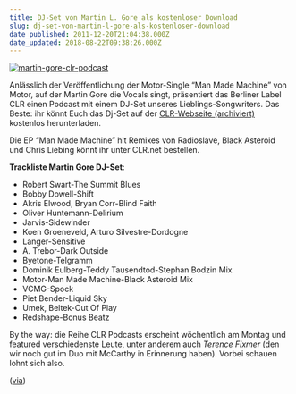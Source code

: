 ```yaml
---
title: DJ-Set von Martin L. Gore als kostenloser Download
slug: dj-set-von-martin-l-gore-als-kostenloser-download
date_published: 2011-12-20T21:04:38.000Z
date_updated: 2018-08-22T09:38:26.000Z
---
```


[![martin-gore-clr-podcast](//thafaker.de/wp-content/uploads/2011/12/martin-gore-clr-podcast-300x300.jpg)](http://thafaker.de/wp-content/uploads/2011/12/martin-gore-clr-podcast.jpg)

Anlässlich der Veröffentlichung der Motor-Single “Man Made Machine” von Motor, auf der Martin Gore die Vocals singt, präsentiert das Berliner Label CLR einen Podcast mit einem DJ-Set unseres Lieblings-Songwriters. Das Beste: ihr könnt Euch das Dj-Set auf der [CLR-Webseite (archiviert)](http://web.archive.org/web/20120107194528/http://clr.net:80/news.pl?id=201) kostenlos herunterladen. 

Die EP “Man Made Machine” hit Remixes von Radioslave, Black Asteroid und Chris Liebing könnt ihr unter CLR.net bestellen.

**Trackliste Martin Gore DJ-Set**:

- Robert Swart-The Summit Blues
- Bobby Dowell-Shift
- Akris Elwood, Bryan Corr-Blind Faith
- Oliver Huntemann-Delirium
- Jarvis-Sidewinder
- Koen Groeneveld, Arturo Silvestre-Dordogne
- Langer-Sensitive
- A. Trebor-Dark Outside
- Byetone-Telgramm
- Dominik Eulberg-Teddy Tausendtod-Stephan Bodzin Mix
- Motor-Man Made Machine-Black Asteroid Mix
- VCMG-Spock
- Piet Bender-Liquid Sky
- Umek, Beltek-Out Of Play
- Redshape-Bonus Beatz

By the way: die Reihe CLR Podcasts erscheint wöchentlich am Montag und featured verschiedenste Leute, unter anderem auch *Terence Fixmer* (den wir noch gut im Duo mit McCarthy in Erinnerung haben). Vorbei schauen lohnt sich also.

([via](http://www.depechemode.de/dj-set-von-martin-gore-als-kostenloser-download-12342/))
